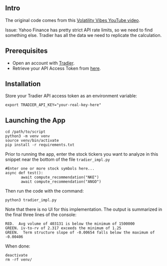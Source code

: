 ## Intro

The original code comes from this [Volatility Vibes YouTube video](https://www.youtube.com/watch?v=oW6MHjzxHpU&t=797s).

Issue: Yahoo Finance has pretty strict API rate limits, so we need to find something else. Tradier has all the data we need to replicate the calculation.

## Prerequisites

- Open an account with [Tradier](https://tradier.com/).
- Retrieve your API Access Token from [here](https://dash.tradier.com/settings/api).

## Installation

Store your Tradier API access token as an environment variable:

`export TRADIER_API_KEY="your-real-key-here"`

## Launching the App

```
cd /path/to/script
python3 -m venv venv
source venv/bin/activate
pip install -r requirements.txt
```

Prior to running the app, enter the stock tickers you want to analyze in this snippet near the bottom of the file `tradier_impl.py`

```
#Enter one or more stock symbols here...
async def test():
       await compute_recommendation("NKE")
       await compute_recommendation("ANGO")
```

Then run the code with the command:

`python3 tradier_impl.py`

Note that there is no UI for this implementation. The output is summarized in the final three lines of the console:

```
RED.  Avg volume of 403131 is below the minimum of 1500000
GREEN. iv-to-rv of 2.317 exceeds the minimum of 1.25
GREEN.  Term structure slope of -0.00654 falls below the maximum of -0.00406
```

When done:

```
deactivate
rm -rf venv/
```
